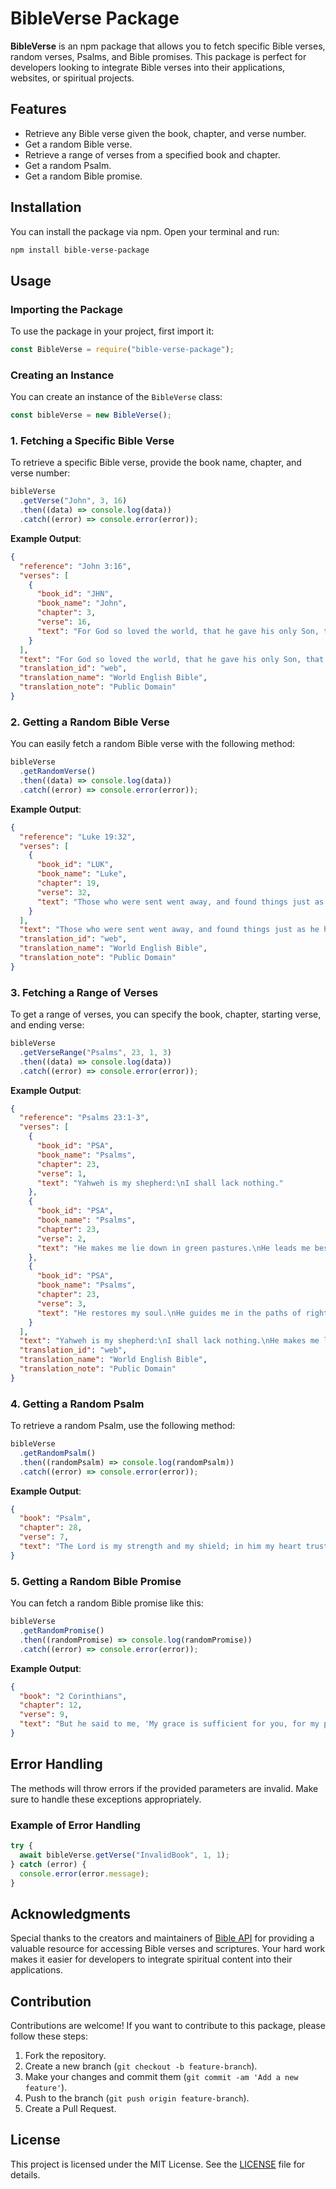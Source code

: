 
# BibleVerse Package

**BibleVerse** is an npm package that allows you to fetch specific Bible verses, random verses, Psalms, and Bible promises. This package is perfect for developers looking to integrate Bible verses into their applications, websites, or spiritual projects.

## Features

- Retrieve any Bible verse given the book, chapter, and verse number.
- Get a random Bible verse.
- Retrieve a range of verses from a specified book and chapter.
- Get a random Psalm.
- Get a random Bible promise.

## Installation

You can install the package via npm. Open your terminal and run:

```bash
npm install bible-verse-package
```


## Usage

### Importing the Package

To use the package in your project, first import it:

```javascript
const BibleVerse = require("bible-verse-package");
```

### Creating an Instance

You can create an instance of the `BibleVerse` class:

```javascript
const bibleVerse = new BibleVerse();
```

### 1. Fetching a Specific Bible Verse

To retrieve a specific Bible verse, provide the book name, chapter, and verse number:

```javascript
bibleVerse
  .getVerse("John", 3, 16)
  .then((data) => console.log(data))
  .catch((error) => console.error(error));
```

**Example Output**:

```json
{
  "reference": "John 3:16",
  "verses": [
    {
      "book_id": "JHN",
      "book_name": "John",
      "chapter": 3,
      "verse": 16,
      "text": "For God so loved the world, that he gave his only Son, that whoever believes in him should not perish but have eternal life."
    }
  ],
  "text": "For God so loved the world, that he gave his only Son, that whoever believes in him should not perish but have eternal life.",
  "translation_id": "web",
  "translation_name": "World English Bible",
  "translation_note": "Public Domain"
}
```

### 2. Getting a Random Bible Verse

You can easily fetch a random Bible verse with the following method:

```javascript
bibleVerse
  .getRandomVerse()
  .then((data) => console.log(data))
  .catch((error) => console.error(error));
```

**Example Output**:

```json
{
  "reference": "Luke 19:32",
  "verses": [
    {
      "book_id": "LUK",
      "book_name": "Luke",
      "chapter": 19,
      "verse": 32,
      "text": "Those who were sent went away, and found things just as he had told them."
    }
  ],
  "text": "Those who were sent went away, and found things just as he had told them.",
  "translation_id": "web",
  "translation_name": "World English Bible",
  "translation_note": "Public Domain"
}
```

### 3. Fetching a Range of Verses

To get a range of verses, you can specify the book, chapter, starting verse, and ending verse:

```javascript
bibleVerse
  .getVerseRange("Psalms", 23, 1, 3)
  .then((data) => console.log(data))
  .catch((error) => console.error(error));
```

**Example Output**:

```json
{
  "reference": "Psalms 23:1-3",
  "verses": [
    {
      "book_id": "PSA",
      "book_name": "Psalms",
      "chapter": 23,
      "verse": 1,
      "text": "Yahweh is my shepherd:\nI shall lack nothing."
    },
    {
      "book_id": "PSA",
      "book_name": "Psalms",
      "chapter": 23,
      "verse": 2,
      "text": "He makes me lie down in green pastures.\nHe leads me beside still waters."
    },
    {
      "book_id": "PSA",
      "book_name": "Psalms",
      "chapter": 23,
      "verse": 3,
      "text": "He restores my soul.\nHe guides me in the paths of righteousness for his name’s sake."
    }
  ],
  "text": "Yahweh is my shepherd:\nI shall lack nothing.\nHe makes me lie down in green pastures.\nHe leads me beside still waters.\nHe restores my soul.\nHe guides me in the paths of righteousness for his name’s sake.",
  "translation_id": "web",
  "translation_name": "World English Bible",
  "translation_note": "Public Domain"
}
```

### 4. Getting a Random Psalm

To retrieve a random Psalm, use the following method:

```javascript
bibleVerse
  .getRandomPsalm()
  .then((randomPsalm) => console.log(randomPsalm))
  .catch((error) => console.error(error));
```

**Example Output**:

```json
{
  "book": "Psalm",
  "chapter": 28,
  "verse": 7,
  "text": "The Lord is my strength and my shield; in him my heart trusts."
}
```

### 5. Getting a Random Bible Promise

You can fetch a random Bible promise like this:

```javascript
bibleVerse
  .getRandomPromise()
  .then((randomPromise) => console.log(randomPromise))
  .catch((error) => console.error(error));
```

**Example Output**:

```json
{
  "book": "2 Corinthians",
  "chapter": 12,
  "verse": 9,
  "text": "But he said to me, 'My grace is sufficient for you, for my power is made perfect in weakness.'"
}
```

## Error Handling

The methods will throw errors if the provided parameters are invalid. Make sure to handle these exceptions appropriately.

### Example of Error Handling

```javascript
try {
  await bibleVerse.getVerse("InvalidBook", 1, 1);
} catch (error) {
  console.error(error.message);
}
```

## Acknowledgments

Special thanks to the creators and maintainers of [Bible API](https://bible-api.com/) for providing a valuable resource for accessing Bible verses and scriptures. Your hard work makes it easier for developers to integrate spiritual content into their applications.

## Contribution

Contributions are welcome! If you want to contribute to this package, please follow these steps:

1. Fork the repository.
2. Create a new branch (`git checkout -b feature-branch`).
3. Make your changes and commit them (`git commit -am 'Add a new feature'`).
4. Push to the branch (`git push origin feature-branch`).
5. Create a Pull Request.

## License

This project is licensed under the MIT License. See the [LICENSE](LICENSE) file for details.

